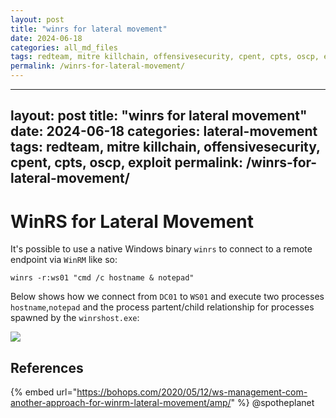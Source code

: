 ```yaml
---
layout: post
title: "winrs for lateral movement"
date: 2024-06-18
categories: all_md_files
tags: redteam, mitre killchain, offensivesecurity, cpent, cpts, oscp, exploit
permalink: /winrs-for-lateral-movement/
---
```


---
layout: post
title: "winrs for lateral movement"
date: 2024-06-18
categories: lateral-movement
tags: redteam, mitre killchain, offensivesecurity, cpent, cpts, oscp, exploit
permalink: /winrs-for-lateral-movement/
---

# WinRS for Lateral Movement

It's possible to use a native Windows binary `winrs` to connect to a remote endpoint via `WinRM` like so:

```
winrs -r:ws01 "cmd /c hostname & notepad"
```

Below shows how we connect from `DC01` to `WS01` and execute two processes `hostname`,`notepad` and the process partent/child relationship for processes spawned by the `winrshost.exe`:

![](<../../.gitbook/assets/image (669).png>)

## References

{% embed url="https://bohops.com/2020/05/12/ws-management-com-another-approach-for-winrm-lateral-movement/amp/" %}
@spotheplanet
